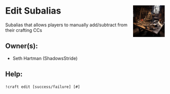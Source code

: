 <h1>Edit Subalias<img align="right" src="../images/fail.png" width="100px"></h1>

Subalias that allows players to manually add/subtract from their crafting CCs

## Owner(s):
- Seth Hartman (ShadowsStride)

## Help:
`!craft edit [success/failure] [#]`